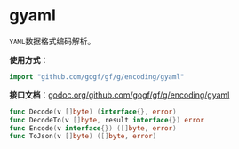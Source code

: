 # gyaml

`YAML`数据格式编码解析。

**使用方式**：
```go
import "github.com/gogf/gf/g/encoding/gyaml"
```

**接口文档**：[godoc.org/github.com/gogf/gf/g/encoding/gyaml](https://godoc.org/github.com/gogf/gf/g/encoding/gyaml)
```go
func Decode(v []byte) (interface{}, error)
func DecodeTo(v []byte, result interface{}) error
func Encode(v interface{}) ([]byte, error)
func ToJson(v []byte) ([]byte, error)
```